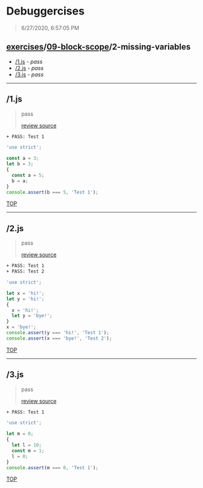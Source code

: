 # Debuggercises 

> 6/27/2020, 6:57:05 PM 

## [exercises](../../README.md)/[09-block-scope](../README.md)/2-missing-variables 

- [/1.js](#1js) - _pass_ 
- [/2.js](#2js) - _pass_ 
- [/3.js](#3js) - _pass_ 
---

## /1.js 

> pass 
>
> [review source](../../../exercises/09-block-scope/2-missing-variables/1.js)

```txt
+ PASS: Test 1
```

```js
'use strict';

const a = 3;
let b = 3;
{
  const a = 5;
  b = a;
}
console.assert(b === 5, 'Test 1');

```

[TOP](#debuggercises)

---

## /2.js 

> pass 
>
> [review source](../../../exercises/09-block-scope/2-missing-variables/2.js)

```txt
+ PASS: Test 1
+ PASS: Test 2
```

```js
'use strict';

let x = 'hi!';
let y = 'hi!';
{
  x = 'hi!';
  let y = 'bye!';
}
x = 'bye!';
console.assert(y === 'hi!', 'Test 1');
console.assert(x === 'bye!', 'Test 2');

```

[TOP](#debuggercises)

---

## /3.js 

> pass 
>
> [review source](../../../exercises/09-block-scope/2-missing-variables/3.js)

```txt
+ PASS: Test 1
```

```js
'use strict';

let m = 0;
{
  let l = 10;
  const m = 1;
  l = 0;
}
console.assert(m === 0, 'Test 1');
```

[TOP](#debuggercises)

